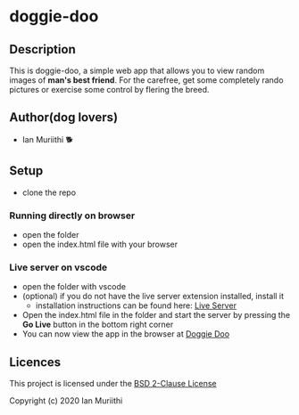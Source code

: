# doggie-doo

## Description
This is doggie-doo, a simple web  app that allows you to view random images of **man's best friend**. For the carefree, get some completely rando pictures or exercise some control by flering the breed. 

## Author(dog lovers)
- Ian Muriithi 🐕

## Setup
- clone the repo

### Running directly on browser
- open the folder
- open the index.html file with your browser
### Live server on vscode
- open the folder with vscode
- (optional) if you do not have the live server extension installed, install it
  - installation instructions can be found here: [Live Server](https://marketplace.visualstudio.com/items?itemName=ritwickdey.LiveServer)
- Open the index.html file in the folder and start the server by pressing the **Go Live** button in the bottom right corner
- You can now view the app in the browser at [Doggie Doo](http://localhost:5500)

## Licences
This project is licensed under the [BSD 2-Clause License ](./LICENSE)

Copyright (c) 2020 Ian Muriithi
